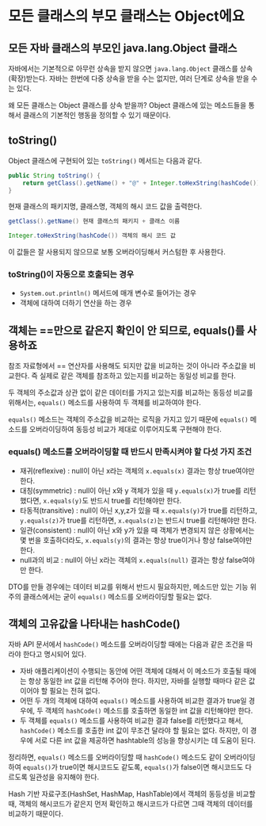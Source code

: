 # 모든 클래스의 부모 클래스는 Object에요

## 모든 자바 클래스의 부모인 java.lang.Object 클래스

자바에서는 기본적으로 아무런 상속을 받지 않으면 `java.lang.Object` 클래스를 상속(확장)받는다.
자바는 한번에 다중 상속을 받을 수는 없지만, 여러 단계로 상속을 받을 수는 있다.

왜 모든 클래스는 Object 클래스를 상속 받을까? Object 클래스에 있는 메소드들을 통해서 클래스의 기본적인 행동을 정의할 수 있기 때문이다.

## toString()

Object 클래스에 구현되어 있는 `toString()` 메서드는 다음과 같다.

```java
public String toString() {
    return getClass().getName() + "@" + Integer.toHexString(hashCode());
}
```

현재 클래스의 패키지명, 클래스명, 객체의 해시 코드 값을 출력한다.

```java
getClass().getName() 현재 클래스의 패키지 + 클래스 이름
```

```java
Integer.toHexString(hashCode()) 객체의 해시 코드 값
```

이 값들은 잘 사용되지 않으므로 보통 오버라이딩해서 커스텀한 후 사용한다.

### toString()이 자동으로 호출되는 경우

- `System.out.println()` 메서드에 매개 변수로 들어가는 경우
- 객체에 대하여 더하기 연산을 하는 경우

## 객체는 ==만으로 같은지 확인이 안 되므로, equals()를 사용하죠

참조 자료형에서 == 연산자를 사용해도 되지만 값을 비교하는 것이 아니라 주소값을 비교한다. 즉 실제로 같은 객체를 참조하고 있는지를 비교하는 동일성 비교를 한다.

두 객체의 주소값과 상관 없이 같은 데이터를 가지고 있는지를 비교하는 동등성 비교를 위해서는, `equals()` 메소드를 사용하여 두 객체를 비교하여야 한다.

`equals()` 메소드는 객체의 주소값을 비교하는 로직을 가지고 있기 때문에 `equals()` 메소드를 오버라이딩하여 동등성 비교가 제대로 이루어지도록 구현해야 한다.

### equals() 메소드를 오버라이딩할 때 반드시 만족시켜야 할 다섯 가지 조건

- 재귀(reflexive) : null이 아닌 x라는 객체의 `x.equals(x)` 결과는 항상 true여야만 한다.
- 대칭(symmetric) : null이 아닌 x와 y 객체가 있을 때 `y.equals(x)`가 true를 리턴했다면, `x.equals(y)`도 반드시 true를 리턴해야만 한다.
- 타동적(transitive) : null이 아닌 x,y,z가 있을 때 `x.equals(y)`가 true를 리턴하고, `y.equals(z)`가 true를 리턴하면, `x.equals(z)`는 반드시 true를 리턴해야만 한다.
- 일관(consistent) : null이 아닌 x와 y가 있을 때 객체가 변경되지 않은 상황에서는 몇 번을 호출하더라도, `x.equals(y)`의 결과는 항상 true이거나 항상 false여야만 한다.
- null과의 비교 : null이 아닌 x라는 객체의 `x.equals(null)` 결과는 항상 false여야만 한다.

DTO를 만들 경우에는 데이터 비교를 위해서 반드시 필요하지만, 메소드만 있는 기능 위주의 클래스에서는 굳이 `equals()` 메소드를 오버라이딩할 필요는 없다.

## 객체의 고유값을 나타내는 hashCode()

자바 API 문서에서 `hashCode()` 메소드를 오버라이딩할 때에는 다음과 같은 조건을 따라야 한다고 명시되어 있다.

- 자바 애플리케이션이 수행되는 동안에 어떤 객체에 대해서 이 메소드가 호출될 때에는 항상 동일한 int 값을 리턴해 주어야 한다. 하지만, 자바를 실행할 때마다 같은 값이어야 할 필요는 전혀 없다.
- 어떤 두 개의 객체에 대하여 `equals()` 메소드를 사용하여 비교한 결과가 true일 경우에, 두 객체의 `hashCode()` 메소드를 호출하면 동일한 int 값을 리턴해야만 한다.
- 두 객체를 `equals()` 메소드를 사용하여 비교한 결과 false를 리턴했다고 해서, `hashCode()` 메소드를 호출한 int 값이 무조건 달라야 할 필요는 없다. 하지만, 이 경우에 서로 다른 int 값을 제공하면 hashtable의 성능을 향상시키는 데 도움이 된다.

정리하면, `equals()` 메소드를 오버라이딩할 때 `hashCode()` 메소드도 같이 오버라이딩하여 `equals()`가 true이면 해시코드도 같도록, `equals()`가 false이면 해시코드도 다르도록 일관성을 유지해야 한다.

Hash 기반 자료구조(HashSet, HashMap, HashTable)에서 객체의 동등성을 비교할 때, 객체의 해시코드가 같은지 먼저 확인하고 해시코드가 다르면 그때 객체의 데이터를 비교하기 때문이다.


